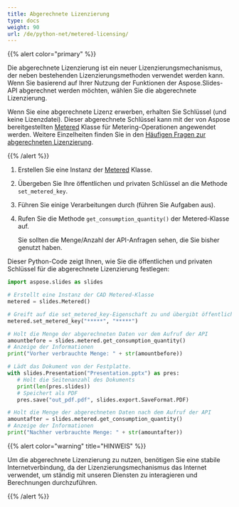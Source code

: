 ```yaml
---
title: Abgerechnete Lizenzierung
type: docs
weight: 90
url: /de/python-net/metered-licensing/
---
```


{{% alert color="primary" %}} 

Die abgerechnete Lizenzierung ist ein neuer Lizenzierungsmechanismus, der neben bestehenden Lizenzierungsmethoden verwendet werden kann. Wenn Sie basierend auf Ihrer Nutzung der Funktionen der Aspose.Slides-API abgerechnet werden möchten, wählen Sie die abgerechnete Lizenzierung.

Wenn Sie eine abgerechnete Lizenz erwerben, erhalten Sie Schlüssel (und keine Lizenzdatei). Dieser abgerechnete Schlüssel kann mit der von Aspose bereitgestellten [Metered](https://reference.aspose.com/slides/python-net/aspose.slides/metered/) Klasse für Metering-Operationen angewendet werden. Weitere Einzelheiten finden Sie in den [Häufigen Fragen zur abgerechneten Lizenzierung](https://purchase.aspose.com/faqs/licensing/metered).

{{% /alert %}} 

1. Erstellen Sie eine Instanz der [Metered](https://reference.aspose.com/slides/python-net/aspose.slides/metered/) Klasse.
1. Übergeben Sie Ihre öffentlichen und privaten Schlüssel an die Methode `set_metered_key`.
1. Führen Sie einige Verarbeitungen durch (führen Sie Aufgaben aus).
1. Rufen Sie die Methode `get_consumption_quantity()` der Metered-Klasse auf.

   Sie sollten die Menge/Anzahl der API-Anfragen sehen, die Sie bisher genutzt haben.

Dieser Python-Code zeigt Ihnen, wie Sie die öffentlichen und privaten Schlüssel für die abgerechnete Lizenzierung festlegen:

```python
import aspose.slides as slides

# Erstellt eine Instanz der CAD Metered-Klasse
metered = slides.Metered()

# Greift auf die set_metered_key-Eigenschaft zu und übergibt öffentliche und private Schlüssel als Parameter
metered.set_metered_key("*****", "*****")

# Holt die Menge der abgerechneten Daten vor dem Aufruf der API
amountbefore = slides.metered.get_consumption_quantity()
# Anzeige der Informationen
print("Vorher verbrauchte Menge: " + str(amountbefore))

# Lädt das Dokument von der Festplatte.
with slides.Presentation("Presentation.pptx") as pres:
   # Holt die Seitenanzahl des Dokuments
   print(len(pres.slides))
   # Speichert als PDF
   pres.save("out_pdf.pdf", slides.export.SaveFormat.PDF)

# Holt die Menge der abgerechneten Daten nach dem Aufruf der API
amountafter = slides.metered.get_consumption_quantity()
# Anzeige der Informationen
print("Nachher verbrauchte Menge: " + str(amountafter))
```

{{% alert color="warning" title="HINWEIS"  %}} 

Um die abgerechnete Lizenzierung zu nutzen, benötigen Sie eine stabile Internetverbindung, da der Lizenzierungsmechanismus das Internet verwendet, um ständig mit unseren Diensten zu interagieren und Berechnungen durchzuführen.

{{% /alert %}} 